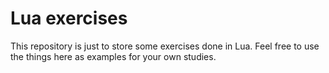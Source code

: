 # Lua exercises

This repository is just to store some exercises done in Lua. Feel free to use the things here as examples for your own studies.
